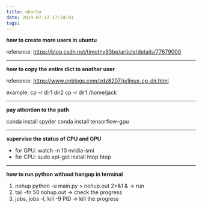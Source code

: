 ```yaml
---
title: ubuntu
date: 2019-07-17 17:34:01
tags:
---
```



**how to create more users in ubuntu**

reference: https://blog.csdn.net/timothy93bp/article/details/77679000

---

**how to copy the entire dict to another user**

reference: https://www.cnblogs.com/zdz8207/p/linux-cp-dir.html

example:
cp -r dir1 dir2
cp -r dir1 /home/jack

---

**pay attention to the path**

conda install spyder
conda install tensorflow-gpu

---

**supervise the status of CPU and GPU**

- for GPU:	watch -n 10 nvidia-smi
- for CPU:	sudo apt-get install htop	htop

---

**how to run python without hangup in terminal**
1. nohup python -u main.py > nohup.out 2>&1 &   -> run
2. tail -fn 50 nohup.out 			-> check the progress
3. jobs, jobs -l, kill -9 PID                 	-> kill the progress